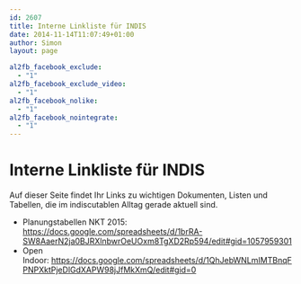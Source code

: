```yaml
---
id: 2607
title: Interne Linkliste für INDIS
date: 2014-11-14T11:07:49+01:00
author: Simon
layout: page

al2fb_facebook_exclude:
  - "1"
al2fb_facebook_exclude_video:
  - "1"
al2fb_facebook_nolike:
  - "1"
al2fb_facebook_nointegrate:
  - "1"
---
```

# Interne Linkliste für INDIS

Auf dieser Seite findet Ihr Links zu wichtigen Dokumenten, Listen und Tabellen, die im indiscutablen Alltag gerade aktuell sind.

  * Planungstabellen NKT 2015: <https://docs.google.com/spreadsheets/d/1brRA-SW8AaerN2ja0BJRXlnbwrOeUOxm8TgXD2Rp594/edit#gid=1057959301>
  * Open Indoor: <a href="https://docs.google.com/spreadsheets/d/1QhJebWNLmIMTBnqFPNPXktPjeDlGdXAPW98jJfMkXmQ/edit#gid=0" target="_blank">https://docs.google.com/spreadsheets/d/1QhJebWNLmIMTBnqFPNPXktPjeDlGdXAPW98jJfMkXmQ/edit#gid=0</a>